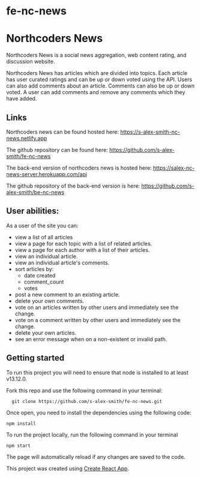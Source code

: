 # fe-nc-news

# Northcoders News

Northcoders News is a social news aggregation, web content rating, and discussion website.

Northcoders News has articles which are divided into topics. Each article has user curated ratings and can be up or down voted using the API. Users can also add comments about an article. Comments can also be up or down voted. A user can add comments and remove any comments which they have added.

## Links

Northcoders news can be found hosted here: https://s-alex-smith-nc-news.netlify.app

The github repository can be found here: https://github.com/s-alex-smith/fe-nc-news

The back-end version of northcoders news is hosted here: https://salex-nc-news-server.herokuapp.com/api

The github repository of the back-end version is here: https://github.com/s-alex-smith/be-nc-news

## User abilities:

As a user of the site you can:

- view a list of all articles
- view a page for each topic with a list of related articles.
- view a page for each author with a list of their articles.
- view an individual article.
- view an individual article's comments.
- sort articles by:
  - date created
  - comment_count
  - votes
- post a new comment to an existing article.
- delete your own comments.
- vote on an articles written by other users and immediately see the change.
- vote on a comment written by other users and immediately see the change.
- delete your own articles.
- see an error message when on a non-existent or invalid path.

## Getting started

To run this project you will need to ensure that node is installed to at least v13.12.0.

Fork this repo and use the following command in your terminal:

```
  git clone https://github.com/s-alex-smith/fe-nc-news.git
```

Once open, you need to install the dependencies using the following code:

```
npm install
```

To run the project locally, run the following command in your terminal

```
npm start
```

The page will automatically reload if any changes are saved to the code.

This project was created using [Create React App](https://reactjs.org/docs/create-a-new-react-app.html).
